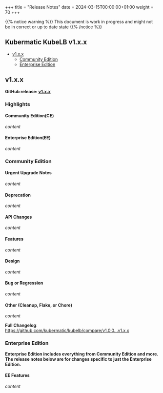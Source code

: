 +++
title = "Release Notes"
date = 2024-03-15T00:00:00+01:00
weight = 70
+++

{{% notice warning %}}
This document is work in progress and might not be in correct or up to date state
{{% /notice %}}

## Kubermatic KubeLB v1.x.x

- [v1.x.x](#v1xx)
  - [Community Edition](#community-edition)
  - [Enterprise Edition](#enterprise-edition)

## v1.x.x

**GitHub release: [v1.x.x](https://github.com/kubermatic/kubelb/releases/tag/v1.x.x)**

### Highlights

#### Community Edition(CE)

_content_

#### Enterprise Edition(EE)

_content_

### Community Edition

#### Urgent Upgrade Notes

_content_

#### Deprecation

_content_

#### API Changes

_content_

#### Features

_content_

#### Design

_content_

#### Bug or Regression

_content_

#### Other (Cleanup, Flake, or Chore)

_content_

**Full Changelog**: <https://github.com/kubermatic/kubelb/compare/v1.0.0...v1.x.x>

### Enterprise Edition

**Enterprise Edition includes everything from Community Edition and more. The release notes below are for changes specific to just the Enterprise Edition.**

#### EE Features

_content_

